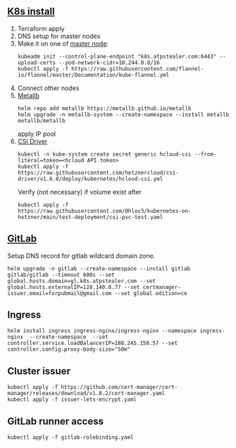 ## [K8s install](https://psj.codes/creating-a-kubernetes-cluster-with-kubeadm-and-containerd-a-comprehensive-step-by-step-guide)

1) Terraform apply
2) DNS setup for master nodes
3) Make it on one
   of [master node](https://kubernetes.io/docs/setup/production-environment/tools/kubeadm/high-availability/):
    ```aiignore
    kubeadm init --control-plane-endpoint "k8s.atpstealer.com:6443" --upload-certs --pod-network-cidr=10.244.0.0/16
    kubectl apply -f https://raw.githubusercontent.com/flannel-io/flannel/master/Documentation/kube-flannel.yml
    ```
4) Connect other nodes
5) [Metallb](https://metallb.universe.tf/configuration/_advanced_ipaddresspool_configuration/)
    ```
    helm repo add metallb https://metallb.github.io/metallb
    helm upgrade -n metallb-system --create-namespace --install metallb metallb/metallb 
    ```
   apply IP pool
6) [CSI Driver](https://github.com/0hlov3/kubernetes-on-hetzner/blob/main/README.md#install-container-storage-interface-driver-csi-driver)
     ```aiignore
     kubectl -n kube-system create secret generic hcloud-csi --from-literal=token=<hcloud API token>
     kubectl apply -f https://raw.githubusercontent.com/hetznercloud/csi-driver/v1.6.0/deploy/kubernetes/hcloud-csi.yml
     ```
   Verify (not necessary) if volume exist after
     ```
     kubectl apply -f https://raw.githubusercontent.com/0hlov3/kubernetes-on-hetzner/main/test-deployment/csi-pvc-test.yaml
     ```

## [GitLab](https://docs.gitlab.com/charts/installation/deployment.html)

Setup DNS record for gitlab wildcard domain zone.

```aiignore
helm upgrade -n gitlab --create-namespace --install gitlab gitlab/gitlab --timeout 600s --set global.hosts.domain=gl.k8s.atpstealer.com --set global.hosts.externalIP=128.140.8.77 --set certmanager-issuer.email=forpubmail@gmail.com --set global.edition=ce
```

## Ingress

```agsl
helm install ingress ingress-nginx/ingress-nginx --namespace ingress-nginx  --create-namespace  --set controller.service.loadBalancerIP=188.245.158.57 --set controller.config.proxy-body-size="50m"
```

## Cluster issuer

```agsl
kubectl apply -f https://github.com/cert-manager/cert-manager/releases/download/v1.8.2/cert-manager.yaml
kubectl apply -f issuer-lets-encrypt.yaml
```

## GitLab runner access

```
kubectl apply -f gitlab-rolebinding.yaml
```
